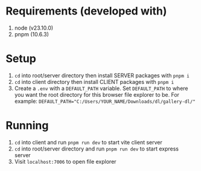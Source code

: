 # Requirements (developed with)

1. node (v23.10.0)
2. pnpm (10.6.3)

# Setup

1. `cd` into root/server directory then install SERVER packages with `pnpm i`
2. `cd` into client directory then install CLIENT packages with `pnpm i`
3. Create a `.env` with a `DEFAULT_PATH` variable. Set `DEFAULT_PATH` to where you want the root directory for this browser file explorer to be. For example: `DEFAULT_PATH="C:/Users/YOUR_NAME/Downloads/dl/gallery-dl/"` 

# Running

1. `cd` into client and run `pnpm run dev` to start vite client server
2. `cd` into root/server directory and run `pnpm run dev` to start express server
3. Visit `localhost:7006` to open file explorer